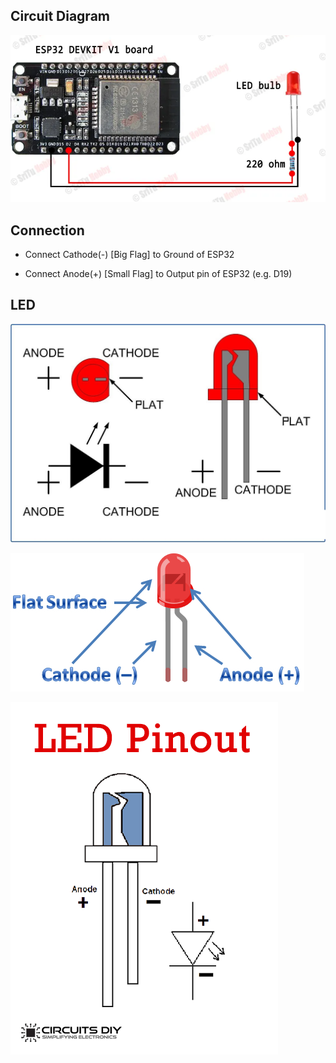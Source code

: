 ## Circuit Diagram

![Image](../../Images/Blink_External_LED_Circuit_Diagram.png)

## Connection

- Connect Cathode(-) [Big Flag] to Ground of ESP32

- Connect Anode(+) [Small Flag] to Output pin of ESP32 (e.g. D19)


## LED

![Image](../../Images/LED_Info_1.jpg)

![Image](../../Images/LED_Info_2.jpg)

![Image](../../Images/LED_Info_3.jpg)